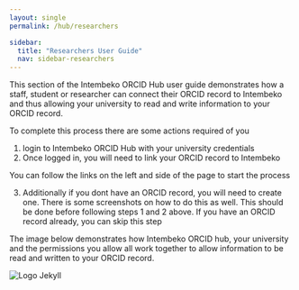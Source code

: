 ```yaml
---
layout: single
permalink: /hub/researchers

sidebar:
  title: "Researchers User Guide"
  nav: sidebar-researchers
---
```


This section of the Intembeko ORCID Hub user guide demonstrates how a staff, student or researcher can connect their ORCID record to Intembeko and thus allowing your university to read and write information to your ORCID record.

To complete this process there are some actions required of you

1. login to Intembeko ORCID Hub with your university credentials
2. Once logged in, you will need to link your ORCID record to Intembeko

You can follow the links on the left and side of the page to start the process

3. Additionally if you dont have an ORCID record, you will need to create one. There is some screenshots on how to do this as well. This should be done before following steps 1 and 2 above. If you have an ORCID record already, you can skip this step

The image below demonstrates how Intembeko ORCID hub, your university and the permissions you allow all work together to allow information to be read and written to your ORCID record. 

![Logo Jekyll]({{site.baseurl}}/assets/images/hublayout.png )
